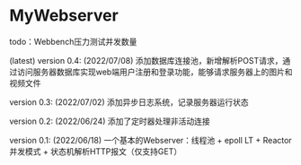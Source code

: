 # MyWebserver

todo：Webbench压力测试并发数量

(latest)
version 0.4: (2022/07/08) 添加数据库连接池，新增解析POST请求，通过访问服务器数据库实现web端用户注册和登录功能，能够请求服务器上的图片和视频文件

version 0.3: (2022/07/02) 添加异步日志系统，记录服务器运行状态

version 0.2: (2022/06/24) 添加了定时器处理非活动连接

version 0.1: (2022/06/18) 一个基本的Webserver：线程池 + epoll LT + Reactor并发模式 + 状态机解析HTTP报文（仅支持GET）
